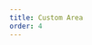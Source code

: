```yaml
---
title: Custom Area
order: 4
---
```


<code defaultShowCode src="../../../example/src/demos/custom-area.tsx"></code>
